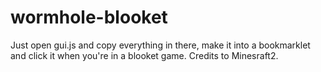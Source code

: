 # wormhole-blooket

Just open gui.js and copy everything in there, make it into a bookmarklet and click it when you're in a blooket game.
Credits to Minesraft2.
